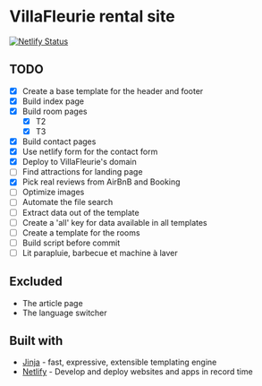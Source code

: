 # VillaFleurie rental site

[![Netlify Status](https://api.netlify.com/api/v1/badges/aa5c29ee-eced-46dd-ad53-1e0822001364/deploy-status)](https://app.netlify.com/sites/villafleurie-site/deploys)

## TODO

- [X] Create a base template for the header and footer
- [X] Build index page
- [X] Build room pages
    - [x] T2
    - [x] T3
- [X] Build contact pages
- [X] Use netlify form for the contact form
- [x] Deploy to VillaFleurie's domain
- [ ] Find attractions for landing page
- [x] Pick real reviews from AirBnB and Booking
- [ ] Optimize images
- [ ] Automate the file search
- [ ] Extract data out of the template
- [ ] Create a 'all' key for data available in all templates
- [ ] Create a template for the rooms
- [ ] Build script before commit
- [ ] Lit parapluie, barbecue et machine à laver

## Excluded

* The article page
* The language switcher

## Built with

- [Jinja](https://jinja.palletsprojects.com/en/3.1.x/) - fast, expressive, extensible templating
  engine
- [Netlify](https://www.netlify.com/) - Develop and deploy websites and apps in record time